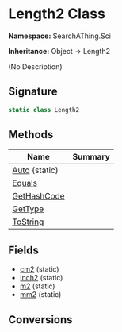 # Length2 Class
**Namespace:** SearchAThing.Sci

**Inheritance:** Object → Length2

(No Description)

## Signature
```csharp
static class Length2
```
## Methods
|**Name**|**Summary**|
|---|---|
|[Auto](Length2/Auto.md) (static)||
|[Equals](Length2/Equals.md)||
|[GetHashCode](Length2/GetHashCode.md)||
|[GetType](Length2/GetType.md)||
|[ToString](Length2/ToString.md)||
## Fields
- [cm2](Length2/cm2.md) (static)
- [inch2](Length2/inch2.md) (static)
- [m2](Length2/m2.md) (static)
- [mm2](Length2/mm2.md) (static)
## Conversions
